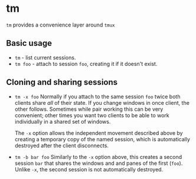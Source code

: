 tm
==

`tm` provides a convenience layer around `tmux`

Basic usage
-----------

 * `tm` - list current sessions.
 * `tm foo` - attach to session `foo`, creating it if it doesn't exist.

Cloning and sharing sessions
----------------------------

 * `tm -x foo`  Normally if you attach to the same session `foo` twice
    both clients share _all_ of their state.  If you change windows in
    once client, the other follows.  Sometimes while pair working this
    can be very convenient; other times you want two clients to be able
    to work individually in a shared set of windows.

    The `-x` option allows the independent movement described above
    by creating a temporary copy of the named session, which is
    automatically destroyed after the client disconnects.

 * `tm -b bar foo`  Similarly to the `-x` option above, this creates
    a second session `bar` that shares the windows and and panes of the
    first (`foo`).  Unlike `-x`, the second session is not
    automatically destroyed.
